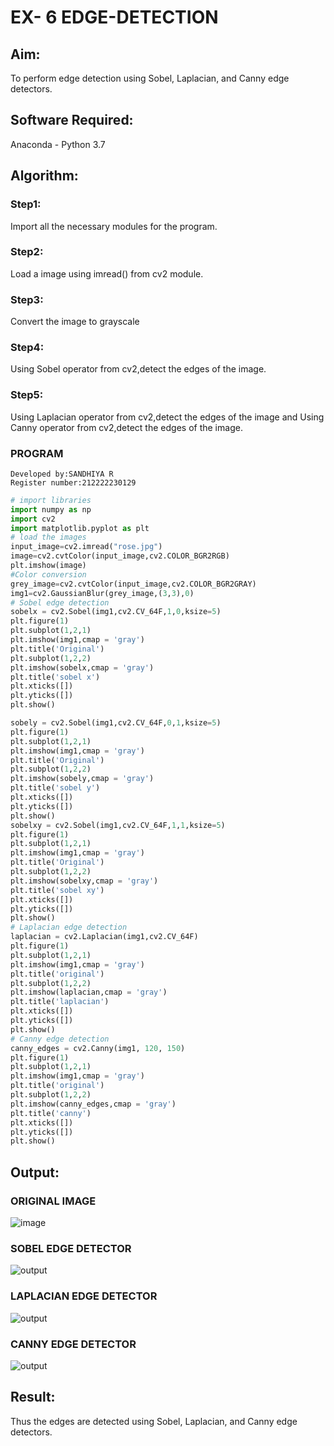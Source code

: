 # EX- 6 EDGE-DETECTION
## Aim:
To perform edge detection using Sobel, Laplacian, and Canny edge detectors.

## Software Required:
Anaconda - Python 3.7

## Algorithm:
### Step1:
Import all the necessary modules for the program.

### Step2:
Load a image using imread() from cv2 module.

### Step3:
Convert the image to grayscale

### Step4:
Using Sobel operator from cv2,detect the edges of the image.

### Step5:

Using Laplacian operator from cv2,detect the edges of the image and Using Canny operator from cv2,detect the edges of the image.
### PROGRAM
```
Developed by:SANDHIYA R
Register number:212222230129
```
```python
# import libraries
import numpy as np
import cv2
import matplotlib.pyplot as plt
# load the images
input_image=cv2.imread("rose.jpg")
image=cv2.cvtColor(input_image,cv2.COLOR_BGR2RGB)
plt.imshow(image)
#Color conversion
grey_image=cv2.cvtColor(input_image,cv2.COLOR_BGR2GRAY)
img1=cv2.GaussianBlur(grey_image,(3,3),0)
# Sobel edge detection
sobelx = cv2.Sobel(img1,cv2.CV_64F,1,0,ksize=5) 
plt.figure(1)
plt.subplot(1,2,1)
plt.imshow(img1,cmap = 'gray')
plt.title('Original')
plt.subplot(1,2,2)
plt.imshow(sobelx,cmap = 'gray')
plt.title('sobel x')
plt.xticks([])
plt.yticks([])
plt.show()

sobely = cv2.Sobel(img1,cv2.CV_64F,0,1,ksize=5) 
plt.figure(1)
plt.subplot(1,2,1)
plt.imshow(img1,cmap = 'gray')
plt.title('Original')
plt.subplot(1,2,2)
plt.imshow(sobely,cmap = 'gray')
plt.title('sobel y')
plt.xticks([])
plt.yticks([])
plt.show()
sobelxy = cv2.Sobel(img1,cv2.CV_64F,1,1,ksize=5) 
plt.figure(1)
plt.subplot(1,2,1)
plt.imshow(img1,cmap = 'gray')
plt.title('Original')
plt.subplot(1,2,2)
plt.imshow(sobelxy,cmap = 'gray')
plt.title('sobel xy')
plt.xticks([])
plt.yticks([])
plt.show()
# Laplacian edge detection
laplacian = cv2.Laplacian(img1,cv2.CV_64F)
plt.figure(1)
plt.subplot(1,2,1)
plt.imshow(img1,cmap = 'gray')
plt.title('original')
plt.subplot(1,2,2)
plt.imshow(laplacian,cmap = 'gray')
plt.title('laplacian')
plt.xticks([])
plt.yticks([])
plt.show()
# Canny edge detection
canny_edges = cv2.Canny(img1, 120, 150)
plt.figure(1)
plt.subplot(1,2,1)
plt.imshow(img1,cmap = 'gray')
plt.title('original')
plt.subplot(1,2,2)
plt.imshow(canny_edges,cmap = 'gray')
plt.title('canny')
plt.xticks([])
plt.yticks([])
plt.show()

```

## Output:
### ORIGINAL IMAGE
![image](https://github.com/SandhiyaR1/EDGE-DETECTION/assets/113497571/e470cab2-de01-4fdd-aebb-d5953e10baeb)

### SOBEL EDGE DETECTOR

![output](./sobel.png)

### LAPLACIAN EDGE DETECTOR
![output](./laplacian.png)


### CANNY EDGE DETECTOR
![output](./canny.png)

## Result:
Thus the edges are detected using Sobel, Laplacian, and Canny edge detectors.
